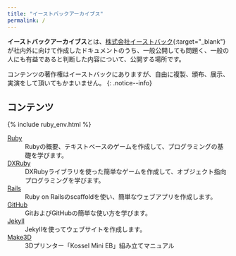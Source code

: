 ```yaml
---
title: "イーストバックアーカイブス"
permalink: /
---
```

**イーストバックアーカイブス**とは、[株式会社イーストバック](https://www.eastback.co.jp "株式会社イーストバック"){:target="_blank"} が社内外に向けて作成したドキュメントのうち、一般公開しても問題く、一般の人にも有益であると判断した内容について、公開する場所です。

コンテンツの著作権はイーストバックにありますが、自由に複製、頒布、展示、実演をして頂いてもかまいません。
{: .notice--info}

## コンテンツ

{% include ruby_env.html %}

<dl>
  <dt><a href="/archives/ruby/">Ruby</a></dt>
  <dd>Rubyの概要、テキストベースのゲームを作成して、プログラミングの基礎を学びます。</dd>
  <dt><a href="/archives/dxruby/">DXRuby</a></dt>
  <dd>DXRubyライブラリを使った簡単なゲームを作成して、オブジェクト指向プログラミングを学びます。</dd>
  <dt><a href="/archives/rails/">Rails</a></dt>
  <dd>Ruby on Railsのscaffoldを使い、簡単なウェブアプリを作成します。</dd>
  <dt><a href="/archives/github/">GitHub</a></dt>
  <dd>GitおよびGitHubの簡単な使い方を学びます。</dd>
  <dt><a href="/archives/jekyll/">Jekyll</a></dt>
  <dd>Jekyllを使ってウェブサイトを作成します。</dd>
  <dt><a href="/archives/make3d/">Make3D</a></dt>
  <dd>3Dプリンター「Kossel Mini EB」組み立てマニュアル</dd>
</dl>
